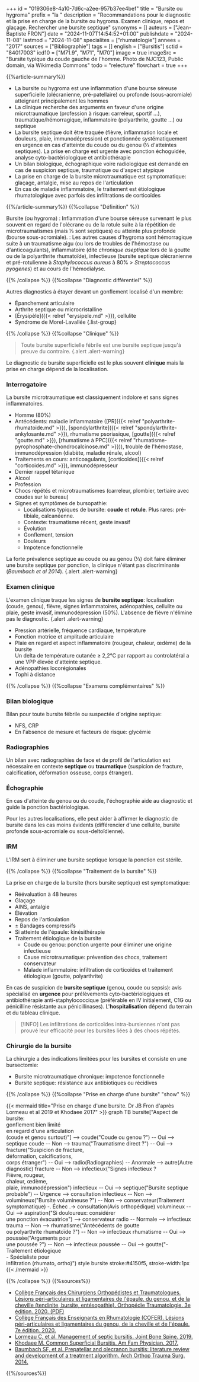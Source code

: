 +++
id = "019306e8-4a10-7d6c-a2ee-957b37ee4bef"
title = "Bursite ou hygroma"
prefix = "la "
description = "Recommandations pour le diagnostic et la prise en charge de la bursite ou hygroma. Examen clinique, repos et glaçage. Rechercher une bursite septique"
synonyms = []
auteurs = ["Jean-Baptiste FRON"]
date = "2024-11-07T14:54:52+01:00"
publishdate = "2024-11-08"
lastmod = "2024-11-08"
specialites = ["rhumatologie"]
annees = "2017"
sources = ["Bibliographie"]
tags = []
english = ["Bursitis"]
sctid = "84017003"
icd10 = ["M71.9", "M71", "M70"]
image = true
imageSrc = "Bursite typique du coude gauche de l'homme. Photo de NJC123, Public domain, via Wikimedia Commons"
todo = "relecture"
flowchart = true
+++

{{%article-summary%}}

- La bursite ou hygroma est une inflammation d'une bourse séreuse superficielle (olécranienne, pré-patellaire) ou profonde (sous-acromiale) atteignant principalement les hommes
- La clinique recherche des arguments en faveur d'une origine microtraumatique (profession à risque: carreleur, sportif ...), traumatique/hémorragique, inflammatoire (polyarthrite, goutte ...) ou septique
- La bursite septique doit être traquée (fièvre, inflammation locale et douleurs, plaie, immunodépression) et ponctionnée systématiquement en urgence en cas d'atteinte du coude ou du genou (⅓ d'atteintes septiques). La prise en charge est urgente avec ponction échoguidée, analyse cyto-bactériologique et antibiothérapie
- Un bilan biologique, échographique voire radiologique est demandé en cas de suspicion septique, traumatique ou d'aspect atypique
- La prise en charge de la bursite microtraumatique est symptomatique: glaçage, antalgie, mise au repos de l'articulation
- En cas de maladie inflammatoire, le traitement est étiologique rhumatologique avec parfois des infiltrations de corticoïdes

{{%/article-summary%}}
{{%collapse "Définition" %}}

Bursite (ou hygroma)
: Inflammation d'une bourse séreuse survenant le plus souvent en regard de l'olécrane ou de la rotule suite à la répétition de microtraumatismes (mais ⅓ sont septiques) ou atteinte plus profonde (bourse sous-acromiale).
: Les autres causes d'hygroma sont hémorragique suite à un traumatisme aigu (ou lors de troubles de l'hémostase ou d'anticoagulants), inflammatoire (dite *chronique aseptique* lors de la goutte ou de la polyarthrite rhumatoïde), infectieuse (bursite septique olécranienne et pré-rotulienne à *Staphylococcus aureus* à 80% > *Streptococcus pyogenes*) et au cours de l'hémodialyse.

{{% /collapse %}}
{{%collapse "Diagnostic différentiel" %}}

Autres diagnostics à étayer devant un gonflement localisé d'un membre:

- Épanchement articulaire
- Arthrite septique ou microcristalline
- [Érysipèle]({{< relref "erysipele.md" >}}), cellulite
- Syndrome de Morel-Lavallée
{.list-group}

{{% /collapse %}}
{{%collapse "Clinique" %}}

> Toute bursite superficielle fébrile est une bursite septique jusqu'à preuve du contraire.
{.alert .alert-warning}

Le diagnostic de bursite superficielle est le plus souvent **clinique** mais la prise en charge dépend de la localisation.

### Interrogatoire

La bursite microtraumatique est classiquement indolore et sans signes inflammatoires.

- Homme (80%)
- Antécédents: maladie inflammatoire ([PR]({{< relref "polyarthrite-rhumatoide.md" >}}), [spondylarthrite]({{< relref "spondylarthrite-ankylosante.md" >}}), rhumatisme psoriasique, [goutte]({{< relref "goutte.md" >}}), [rhumatisme à PPC]({{< relref "rhumatisme-pyrophosphate-chondrocalcinose.md" >}})), trouble de l'hémostase, immunodépression (diabète, maladie rénale, alcool)
- Traitements en cours: anticoagulants, [corticoïdes]({{< relref "corticoides.md" >}}), immunodépresseur
- Dernier rappel tétanique
- Alcool
- Profession
- Chocs répétés et microtraumatismes (carreleur, plombier, tertiaire avec coudes sur le bureau)
- Signes et symptômes de bursopathie:
  - Localisations typiques de bursite: **coude** et **rotule**. Plus rares: pré-tibiale, calcanéenne.  
  - Contexte: traumatisme récent, geste invasif
  - Évolution
  - Gonflement, tension
  - Douleurs
  - Impotence fonctionnelle

La forte prévalence septique au coude ou au genou (⅓) doit faire éliminer une bursite septique par ponction, la clinique n'étant pas discriminante (*Baumbach et al 2014*).
{.alert .alert-warning}

### Examen clinique

L'examen clinique traque les signes de **bursite septique**: localisation (coude, genou), fièvre, signes inflammatoires, adénopathies, cellulite ou plaie, geste invasif, immunodépression (50%). L'absence de fièvre n'élimine pas le diagnostic.
{.alert .alert-warning}

- Pression artérielle, fréquence cardiaque, température
- Fonction motrice et amplitude articulaire
- Plaie en regard et aspect inflammatoire (rougeur, chaleur, œdème) de la bursite  
  Un delta de température cutanée ≥ 2,2°C par rapport au controlatéral a une VPP élevée d'atteinte septique.
- Adénopathies locorégionales
- Tophi à distance

{{% /collapse %}}
{{%collapse "Examens complémentaires" %}}

### Bilan biologique

Bilan pour toute bursite fébrile ou suspectée d'origine septique:

- NFS, CRP
- En l'absence de mesure et facteurs de risque: glycémie

### Radiographies

Un bilan avec radiographies de face et de profil de l'articulation est nécessaire en contexte **septique** ou **traumatique** (suspicion de fracture, calcification, déformation osseuse, corps étranger).

### Échographie

En cas d'atteinte du genou ou du coude, l'échographie aide au diagnostic et guide la ponction bactériologique.

Pour les autres localisations, elle peut aider à affirmer le diagnostic de bursite dans les cas moins évidents (différencier d'une cellulite, bursite profonde sous-acromiale ou sous-deltoïdienne).

### IRM

L'IRM sert à éliminer une bursite septique lorsque la ponction est stérile.

{{% /collapse %}}
{{%collapse "Traitement de la bursite" %}}

La prise en charge de la bursite (hors bursite septique) est symptomatique:

- Réévaluation à 48 heures
- Glaçage
- AINS, antalgie
- Élévation
- Repos de l'articulation
- ± Bandages compressifs
- Si atteinte de l'épaule: kinésithérapie
- Traitement étiologique de la bursite
  - Coude ou genou: ponction urgente pour éliminer une origine infectieuse
  - Cause microtraumatique: prévention des chocs, traitement conservateur
  - Malade inflammatoire: infiltration de corticoïdes et traitement étiologique (goutte, polyarthrite)

En cas de suspicion de **bursite septique** (genou, coude ou sepsis): avis spécialisé en **urgence** pour prélèvements cyto-bactériologiques et antibiothérapie anti-staphylococcique (préférable en IV initialement, C1G ou pénicilline résistante aux pénicillinases). L'**hospitalisation** dépend du terrain et du tableau clinique.

> [!INFO]
> Les infiltrations de corticoïdes intra-bursiennes n'ont pas prouvé leur efficacité pour les bursites liées à des chocs répétés.

### Chirurgie de la bursite

La chirurgie a des indications limitées pour les bursites et consiste en une bursectomie:

- Bursite microtraumatique chronique: impotence fonctionnelle
- Bursite septique: résistance aux antibiotiques ou récidives

{{% /collapse %}}
{{%collapse "Prise en charge d'une bursite" "show" %}}

{{< mermaid title="Prise en charge d'une bursite. Dr JB Fron d'après Lormeau et al 2019 et Khodaee 2017" >}}
graph TB
  bursite["Aspect de bursite:<br>gonflement bien limité<br>en regard d'une articulation<br>(coude et genou surtout)"] --> coude("Coude ou genou ?") -- Oui --> septique
  coude -- Non --> trauma("Traumatisme direct ?") -- Oui --> fracture("Suspicion de fracture,<br>déformation, calcifications,<br>corps étranger") -- Oui --> radio(Radiographies) -- Anormale --> autre(Autre diagnostic)
    fracture -- Non --> infectieux("Signes infectieux ?<br>Fièvre, rougeur,<br>chaleur, œdème,<br>plaie, immunodépression")
    infectieux -- Oui --> septique("Bursite septique probable") -- Urgence --> consultation
    infectieux -- Non --> volumineux("Bursite volumineuse ?") -- Non --> conservateur(Traitement symptomatique) -. Échec .-> consultation(Avis orthopédique)
      volumineux -- Oui --> aspiration("Si douloureux: considérer<br>une ponction évacuatrice") --> conservateur
    radio -- Normale --> infectieux
  trauma -- Non --> rhumatisme("Antécédents de goutte<br>ou polyarthrite rhumatoïde ?") -- Non --> infectieux
    rhumatisme -- Oui --> poussée("Arguments pour<br>une poussée ?") -- Non --> infectieux
      poussée -- Oui --> goutte("- Traitement étiologique<br>- Spécialiste pour<br>infiltration (rhumato, ortho)")
  style bursite stroke:#4150f5, stroke-width:1px
{{< /mermaid >}}

{{% /collapse %}}
{{%sources%}}

- [Collège Français des Chirurgiens Orthopédistes et Traumatologues. Lésions péri-articulaires et ligamentaires de l'épaule, du genou, et de la cheville (tendinite, bursite, entésopathie). Orthopédie Traumatologie. 3e édition. 2020. (PDF)](https://www.sofcot.fr/sites/www.sofcot.fr/files/medias/documents/CollegeOrthop%C3%A9dieTraumatologieELLIPSES%203%C3%A8me%20%C3%A9dition.pdf)
- [Collège Français des Enseignants en Rhumatologie (COFER). Lésions péri-articulaires et ligamentaires du genou, de la cheville et de l'épaule. 7e édition. 2020.](https://www.lecofer.org/item-cours-1-30-0.php)
- [Lormeau C, et al. Management of septic bursitis. Joint Bone Spine. 2019.](https://www.sciencedirect.com/science/article/abs/pii/S1297319X18304238)
- [Khodaee M. Common Superficial Bursitis. Am Fam Physician. 2017.](https://www.aafp.org/pubs/afp/issues/2017/0215/p224.html)
- [Baumbach SF, et al. Prepatellar and olecranon bursitis: literature review and development of a treatment algorithm. Arch Orthop Trauma Surg. 2014.](https://link.springer.com/article/10.1007/s00402-013-1882-7)

{{%/sources%}}
